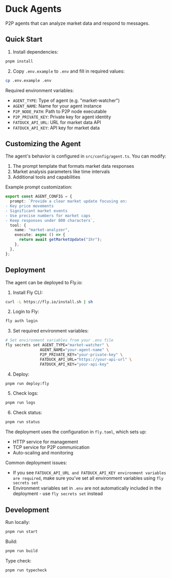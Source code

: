 # Duck Agents

P2P agents that can analyze market data and respond to messages.

## Quick Start

1. Install dependencies:

```bash
pnpm install
```

2. Copy `.env.example` to `.env` and fill in required values:

```bash
cp .env.example .env
```

Required environment variables:

- `AGENT_TYPE`: Type of agent (e.g. "market-watcher")
- `AGENT_NAME`: Name for your agent instance
- `P2P_NODE_PATH`: Path to P2P node executable
- `P2P_PRIVATE_KEY`: Private key for agent identity
- `FATDUCK_API_URL`: URL for market data API
- `FATDUCK_API_KEY`: API key for market data

## Customizing the Agent

The agent's behavior is configured in `src/config/agent.ts`. You can modify:

1. The prompt template that formats market data responses
2. Market analysis parameters like time intervals
3. Additional tools and capabilities

Example prompt customization:

```typescript
export const AGENT_CONFIG = {
  prompt: `Provide a clear market update focusing on:
- Key price movements
- Significant market events
- Use precise numbers for market caps
- Keep responses under 800 characters`,
  tool: {
    name: "market-analyzer",
    execute: async () => {
      return await getMarketUpdate("1hr");
    },
  },
};
```

## Deployment

The agent can be deployed to Fly.io:

1. Install Fly CLI:

```bash
curl -L https://fly.io/install.sh | sh
```

2. Login to Fly:

```bash
fly auth login
```

3. Set required environment variables:

```bash
# Set environment variables from your .env file
fly secrets set AGENT_TYPE="market-watcher" \
               AGENT_NAME="your-agent-name" \
               P2P_PRIVATE_KEY="your-private-key" \
               FATDUCK_API_URL="https://your-api-url" \
               FATDUCK_API_KEY="your-api-key"
```

4. Deploy:

```bash
pnpm run deploy:fly
```

5. Check logs:

```bash
pnpm run logs
```

6. Check status:

```bash
pnpm run status
```

The deployment uses the configuration in `fly.toml`, which sets up:

- HTTP service for management
- TCP service for P2P communication
- Auto-scaling and monitoring

Common deployment issues:

- If you see `FATDUCK_API_URL and FATDUCK_API_KEY environment variables are required`, make sure you've set all environment variables using `fly secrets set`
- Environment variables set in `.env` are not automatically included in the deployment - use `fly secrets set` instead

## Development

Run locally:

```bash
pnpm run start
```

Build:

```bash
pnpm run build
```

Type check:

```bash
pnpm run typecheck
```
